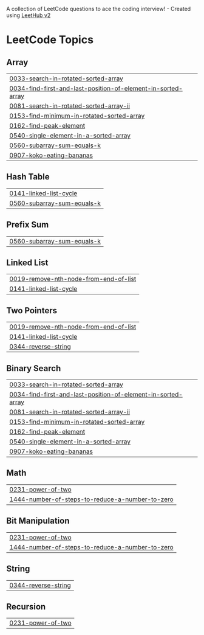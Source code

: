 A collection of LeetCode questions to ace the coding interview! - Created using [LeetHub v2](https://github.com/arunbhardwaj/LeetHub-2.0)
<!---LeetCode Topics Start-->
# LeetCode Topics
## Array
|  |
| ------- |
| [0033-search-in-rotated-sorted-array](https://github.com/abhijit1859/DSA-Arena/tree/master/0033-search-in-rotated-sorted-array) |
| [0034-find-first-and-last-position-of-element-in-sorted-array](https://github.com/abhijit1859/DSA-Arena/tree/master/0034-find-first-and-last-position-of-element-in-sorted-array) |
| [0081-search-in-rotated-sorted-array-ii](https://github.com/abhijit1859/DSA-Arena/tree/master/0081-search-in-rotated-sorted-array-ii) |
| [0153-find-minimum-in-rotated-sorted-array](https://github.com/abhijit1859/DSA-Arena/tree/master/0153-find-minimum-in-rotated-sorted-array) |
| [0162-find-peak-element](https://github.com/abhijit1859/DSA-Arena/tree/master/0162-find-peak-element) |
| [0540-single-element-in-a-sorted-array](https://github.com/abhijit1859/DSA-Arena/tree/master/0540-single-element-in-a-sorted-array) |
| [0560-subarray-sum-equals-k](https://github.com/abhijit1859/DSA-Arena/tree/master/0560-subarray-sum-equals-k) |
| [0907-koko-eating-bananas](https://github.com/abhijit1859/DSA-Arena/tree/master/0907-koko-eating-bananas) |
## Hash Table
|  |
| ------- |
| [0141-linked-list-cycle](https://github.com/abhijit1859/DSA-Arena/tree/master/0141-linked-list-cycle) |
| [0560-subarray-sum-equals-k](https://github.com/abhijit1859/DSA-Arena/tree/master/0560-subarray-sum-equals-k) |
## Prefix Sum
|  |
| ------- |
| [0560-subarray-sum-equals-k](https://github.com/abhijit1859/DSA-Arena/tree/master/0560-subarray-sum-equals-k) |
## Linked List
|  |
| ------- |
| [0019-remove-nth-node-from-end-of-list](https://github.com/abhijit1859/DSA-Arena/tree/master/0019-remove-nth-node-from-end-of-list) |
| [0141-linked-list-cycle](https://github.com/abhijit1859/DSA-Arena/tree/master/0141-linked-list-cycle) |
## Two Pointers
|  |
| ------- |
| [0019-remove-nth-node-from-end-of-list](https://github.com/abhijit1859/DSA-Arena/tree/master/0019-remove-nth-node-from-end-of-list) |
| [0141-linked-list-cycle](https://github.com/abhijit1859/DSA-Arena/tree/master/0141-linked-list-cycle) |
| [0344-reverse-string](https://github.com/abhijit1859/DSA-Arena/tree/master/0344-reverse-string) |
## Binary Search
|  |
| ------- |
| [0033-search-in-rotated-sorted-array](https://github.com/abhijit1859/DSA-Arena/tree/master/0033-search-in-rotated-sorted-array) |
| [0034-find-first-and-last-position-of-element-in-sorted-array](https://github.com/abhijit1859/DSA-Arena/tree/master/0034-find-first-and-last-position-of-element-in-sorted-array) |
| [0081-search-in-rotated-sorted-array-ii](https://github.com/abhijit1859/DSA-Arena/tree/master/0081-search-in-rotated-sorted-array-ii) |
| [0153-find-minimum-in-rotated-sorted-array](https://github.com/abhijit1859/DSA-Arena/tree/master/0153-find-minimum-in-rotated-sorted-array) |
| [0162-find-peak-element](https://github.com/abhijit1859/DSA-Arena/tree/master/0162-find-peak-element) |
| [0540-single-element-in-a-sorted-array](https://github.com/abhijit1859/DSA-Arena/tree/master/0540-single-element-in-a-sorted-array) |
| [0907-koko-eating-bananas](https://github.com/abhijit1859/DSA-Arena/tree/master/0907-koko-eating-bananas) |
## Math
|  |
| ------- |
| [0231-power-of-two](https://github.com/abhijit1859/DSA-Arena/tree/master/0231-power-of-two) |
| [1444-number-of-steps-to-reduce-a-number-to-zero](https://github.com/abhijit1859/DSA-Arena/tree/master/1444-number-of-steps-to-reduce-a-number-to-zero) |
## Bit Manipulation
|  |
| ------- |
| [0231-power-of-two](https://github.com/abhijit1859/DSA-Arena/tree/master/0231-power-of-two) |
| [1444-number-of-steps-to-reduce-a-number-to-zero](https://github.com/abhijit1859/DSA-Arena/tree/master/1444-number-of-steps-to-reduce-a-number-to-zero) |
## String
|  |
| ------- |
| [0344-reverse-string](https://github.com/abhijit1859/DSA-Arena/tree/master/0344-reverse-string) |
## Recursion
|  |
| ------- |
| [0231-power-of-two](https://github.com/abhijit1859/DSA-Arena/tree/master/0231-power-of-two) |
<!---LeetCode Topics End-->